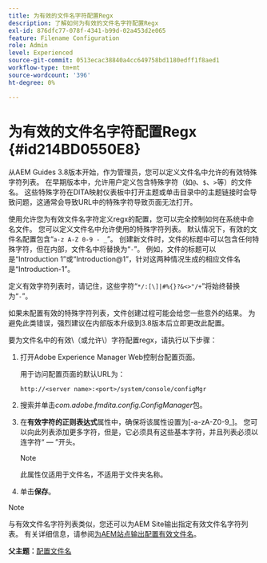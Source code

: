 ```yaml
---
title: 为有效的文件名字符配置Regx
description: 了解如何为有效的文件名字符配置Regx
exl-id: 876dfc77-078f-4341-b99d-02a453d2e065
feature: Filename Configuration
role: Admin
level: Experienced
source-git-commit: 0513ecac38840a4cc649758bd1180edff1f8aed1
workflow-type: tm+mt
source-wordcount: '396'
ht-degree: 0%

---
```


# 为有效的文件名字符配置Regx {#id214BD0550E8}

从AEM Guides 3.8版本开始，作为管理员，您可以定义文件名中允许的有效特殊字符列表。 在早期版本中，允许用户定义包含特殊字符（如`@`、`$`、`>`等）的文件名。 这些特殊字符在DITA映射仪表板中打开主题或单击目录中的主题链接时会导致问题，这通常会导致URL中的特殊字符导致页面无法打开。

使用允许您为有效文件名字符定义regx的配置，您可以完全控制如何在系统中命名文件。 您可以定义文件名中允许使用的特殊字符列表。 默认情况下，有效的文件名配置包含“`a-z A-Z 0-9 - _`”。 创建新文件时，文件的标题中可以包含任何特殊字符，但在内部，文件名中将替换为“`-`”。 例如，文件的标题可以是“Introduction 1”或“Introduction@1”，针对这两种情况生成的相应文件名是“Introduction-1”。

定义有效字符列表时，请记住，这些字符“`*/:[\]|#%{}?&<>"/+`”将始终替换为“`-`”。

如果未配置有效的特殊字符列表，文件创建过程可能会给您一些意外的结果。 为避免此类错误，强烈建议在内部版本升级到3.8版本后立即更改此配置。

要为文件名中的有效\（或允许\）字符配置regx，请执行以下步骤：

1. 打开Adobe Experience Manager Web控制台配置页面。

   用于访问配置页面的默认URL为：

   ```http
   http://<server name>:<port>/system/console/configMgr
   ```

1. 搜索并单击&#x200B;*com.adobe.fmdita.config.ConfigManager*&#x200B;包。

1. 在&#x200B;**有效字符的正则表达式**&#x200B;属性中，确保将该属性设置为\[-a-zA-Z0-9\_\]。 您可以向此列表添加更多字符，但是，它必须具有这些基本字符，并且列表必须以连字符“ — ”开头。

   >[!NOTE]
   >
   > 此属性仅适用于文件名，不适用于文件夹名称。

1. 单击&#x200B;**保存**。


>[!NOTE]
>
> 与有效文件名字符列表类似，您还可以为AEM Site输出指定有效文件名字符列表。 有关详细信息，请参阅[为AEM站点输出配置有效文件名](conf-file-names-valid-regx-aem-site-output.md#)。

**父主题：**[&#x200B;配置文件名](conf-file-names.md)
